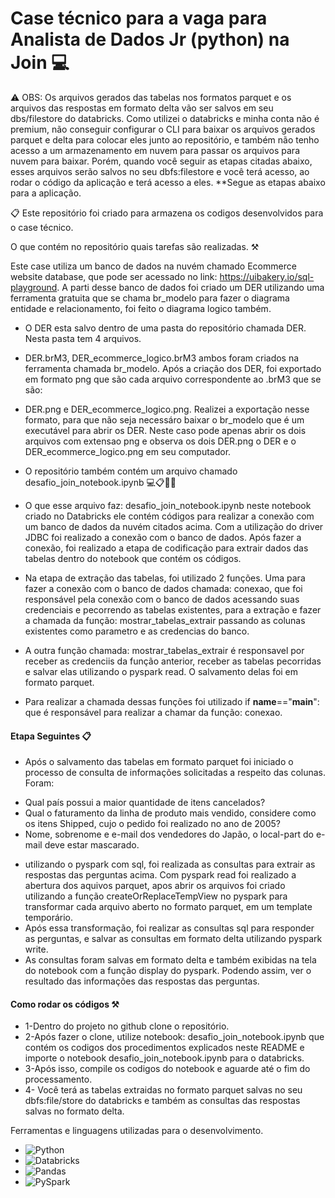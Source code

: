 # Case técnico para a vaga para Analista de Dados Jr (python) na Join 💻

⚠️ OBS: Os arquivos gerados das tabelas nos formatos parquet e os arquivos das respostas em formato delta vão ser salvos em seu 
dbs/filestore do databricks. Como utilizei o databricks e minha conta não é premium, não conseguir configurar o CLI para baixar os arquivos gerados parquet e delta
para colocar eles junto ao repositório, e também não tenho acesso a um armazenamento em nuvem para passar os arquivos para nuvem para baixar. 
Porém, quando você seguir as etapas citadas abaixo, esses arquivos serão salvos no seu dbfs:filestore e você terá acesso, ao rodar o código da aplicação e terá acesso a eles.
**Segue as etapas abaixo para a aplicação. 

📋 Este repositório foi criado para armazena os codigos desenvolvidos para o case técnico. 

O que contém no repositório quais tarefas são realizadas. ⚒️

Este case utiliza um banco de dados na nuvém chamado Ecommerce website database, que pode ser acessado no link: https://uibakery.io/sql-playground. 
A parti desse banco de dados foi criado um DER utilizando uma ferramenta gratuita que se chama br_modelo para fazer o diagrama entidade e relacionamento, foi feito o diagrama logico também.  

* O DER esta salvo dentro de uma pasta do repositório  chamada DER. Nesta pasta tem 4 arquivos. 

* DER.brM3, DER_ecommerce_logico.brM3  ambos foram criados na ferramenta chamada br_modelo. Após a criação dos DER, foi exportado em formato png que são cada arquivo correspondente ao .brM3 que se são:
* DER.png e DER_ecommerce_logico.png. Realizei a exportação nesse formato, para que não seja necessáro baixar o br_modelo que é um executável para abrir os DER. Neste caso pode apenas abrir os dois arquivos com extensao png e observa os dois DER.png o DER e o DER_ecommerce_logico.png em seu computador. 

* O repositório também  contém um  arquivo chamado desafio_join_notebook.ipynb 💻📋📎📁

* O que esse arquivo faz: desafio_join_notebook.ipynb 
  neste notebook criado no Databricks ele contém códigos  para realizar a conexão com um banco de dados da nuvém citados acima. Com a utilização do driver JDBC foi realizado a conexão com o banco de dados. Após fazer a conexão, foi realizado a etapa de codificação para extrair dados das tabelas dentro do notebook que contém os códigos. 

* Na etapa de extração das tabelas, foi utilizado 2 funções. Uma para fazer a conexão com o banco de dados chamada: conexao, que foi responsável pela conexão com o banco de dados acessando suas credenciais e pecorrendo as tabelas existentes, para a extração e fazer a chamada da função: mostrar_tabelas_extrair passando as colunas existentes como parametro e as credencias do banco.
* A outra função chamada: mostrar_tabelas_extrair é responsavel por receber as credenciis da função anterior, receber as tabelas pecorridas e salvar elas utilizando o pyspark read.  O salvamento delas foi em formato parquet. 
* Para realizar a chamada dessas funções foi utilizado if __name__=="__main__": que é responsável para realizar a chamar da função: conexao.
#### Etapa Seguintes 📋
* Após o salvamento das tabelas em formato parquet foi iniciado o processo de consulta de informações solicitadas a respeito das colunas. Foram:
- Qual país possui a maior quantidade de itens cancelados?
- Qual o faturamento da linha de produto mais vendido, considere como os itens Shipped, cujo o pedido foi realizado no ano de 2005?
- Nome, sobrenome e e-mail dos vendedores do Japão, o local-part do e-mail deve estar mascarado.
* utilizando o pyspark com sql, foi realizada as consultas para extrair as respostas das perguntas acima. Com pyspark read foi realizado a abertura dos aquivos parquet, apos abrir os arquivos foi criado  utilizando a função createOrReplaceTempView no pyspark para transformar cada arquivo aberto no formato parquet, em um template temporário. 
* Após essa transformação, foi realizar as consultas sql para responder as perguntas, e salvar as consultas em formato delta utilizando pyspark write. 
* As consultas foram salvas em formato delta e também exibidas na tela do notebook com a função display do pyspark. Podendo assim, ver o resultado das informações das respostas das perguntas. 
#### Como rodar os códigos ⚒️
* 1-Dentro do projeto no github clone o repositório. 
* 2-Após fazer o clone, utilize notebook: desafio_join_notebook.ipynb que contém os codigos dos procedimentos explicados neste README e importe o  notebook desafio_join_notebook.ipynb para o databricks.  
* 3-Após isso, compile os codigos do notebook e aguarde até o fim do processamento.
* 4- Você terá as tabelas extraidas no formato parquet salvas no seu dbfs:file/store do databricks e também as consultas das respostas salvas no formato delta. 

Ferramentas e linguagens utilizadas para o desenvolvimento.
* ![Python](https://img.shields.io/badge/-Python-yellow?style=for-the-badge&logo=Python)
* ![Databricks](https://img.shields.io/badge/-databricks-blue?style=for-the-badge&logo=databricks)
* ![Pandas](https://img.shields.io/badge/-Pandas-222222?style=for-the-badge&logo=Pandas)
* ![PySpark](https://img.shields.io/badge/-PySpark-green?style=for-the-badge&logo=PySpark)
